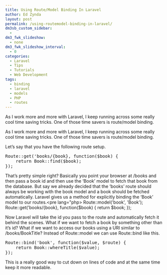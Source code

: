 ```yaml
---
title: Using Route/Model Binding In Laravel
author: Ed Zynda
layout: post
permalink: /using-routemodel-binding-in-laravel/
dm3sb_custom_sidebar:
  - 
dm3_fwk_slideshow:
  - none
dm3_fwk_slideshow_interval:
  - 0
categories:
  - Laravel
  - Tips
  - Tutorials
  - Web Development
tags:
  - binding
  - laravel
  - models
  - PHP
  - routes
---
```

As I work more and more with Laravel, I keep running across some really cool time saving tricks. One of those time savers is route/model binding.

<!--more-->

As I work more and more with Laravel, I keep running across some really cool time saving tricks. One of those time savers is route/model binding.

Let&#8217;s say that you have the following route setup.

<pre lang="php">Route::get('books/{book}, function($book) {
    return Book::find($book);
});
</pre>

That&#8217;s pretty simple right? Basically you point your browser at /books and then pass a book id and then use the &#8216;Book&#8217; model to fetch that book from the database. But say we already decided that the &#8216;books&#8217; route should always be working with the book model and a book should be fetched automatically. Laravel gives us a method for explicitly binding the &#8216;Book&#8217; model to our routes.<pre lang="php> Route::model('book', 'Book'); Route::get('books/{book}, function($book) { return $book; }); </pre> 

Now Laravel will take the id you pass to the route and automatically fetch it behind the scenes. What if we want to fetch a book by something other than it&#8217;s id? What if we want to access our books using a URI similar to /books/BookTitle? Instead of Route::model we can use Route::bind like this.

<pre lang="php">Route::bind('book', function($value, $route) {
    return Book::whereTitle($value);
});
</pre>

This is a really good way to cut down on lines of code and at the same time keep it more readable.